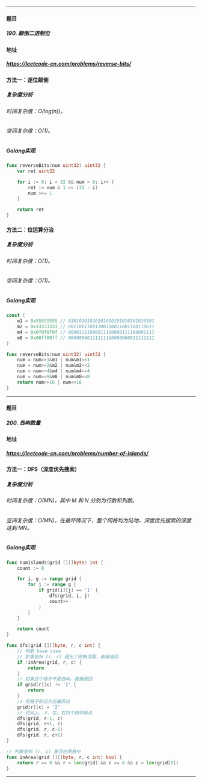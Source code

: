***
#### 题目
##### 190. 颠倒二进制位
#### 地址
##### https://leetcode-cn.com/problems/reverse-bits/
#### 方法一：逐位颠倒
##### 复杂度分析
###### 时间复杂度：O(log(n))。
###### 空间复杂度：O(1)。
##### Golang实现
``` go
func reverseBits(num uint32) uint32 {
    var ret uint32

    for i := 0; i < 32 && num > 0; i++ {
        ret |= num & 1 << (31 - i)
        num >>= 1
    }

    return ret
}
```
#### 方法二：位运算分治
##### 复杂度分析
###### 时间复杂度：O(1)。
###### 空间复杂度：O(1)。
##### Golang实现
``` go
const (
    m1 = 0x55555555 // 01010101010101010101010101010101
    m2 = 0x33333333 // 00110011001100110011001100110011
    m4 = 0x0f0f0f0f // 00001111000011110000111100001111
    m8 = 0x00ff00ff // 00000000111111110000000011111111
)

func reverseBits(num uint32) uint32 {
    num = num>>1&m1 | num&m1<<1
    num = num>>2&m2 | num&m2<<2
    num = num>>4&m4 | num&m4<<4
    num = num>>8&m8 | num&m8<<8
    return num>>16 | num<<16
}
```
***
#### 题目
##### 200. 岛屿数量
#### 地址
##### https://leetcode-cn.com/problems/number-of-islands/
#### 方法一：DFS（深度优先搜索）
##### 复杂度分析
###### 时间复杂度：O(MN)，其中 M 和 N 分别为行数和列数。
###### 空间复杂度：O(MN)，在最坏情况下，整个网格均为陆地，深度优先搜索的深度达到 MN。
##### Golang实现
``` go
func numIslands(grid [][]byte) int {
    count := 0

    for i, g := range grid {
        for j := range g {
            if grid[i][j] == '1' {
                dfs(grid, i, j)
                count++
            }
        }
    }

    return count
}

func dfs(grid [][]byte, r, c int) {
    // 判断 base case
    // 如果坐标 (r, c) 超出了网格范围，直接返回
    if !inArea(grid, r, c) {
        return
    }
    // 如果这个格子不是岛屿，直接返回
    if grid[r][c] != '1' {
        return
    }
    // 将格子标记为已遍历过
    grid[r][c] = '2'
    // 访问上、下、左、右四个相邻结点
    dfs(grid, r-1, c)
    dfs(grid, r+1, c)
    dfs(grid, r, c-1)
    dfs(grid, r, c+1)
}

// 判断坐标 (r, c) 是否在网格中
func inArea(grid [][]byte, r, c int) bool {
    return r >= 0 && r < len(grid) && c >= 0 && c < len(grid[0])
}
```
***